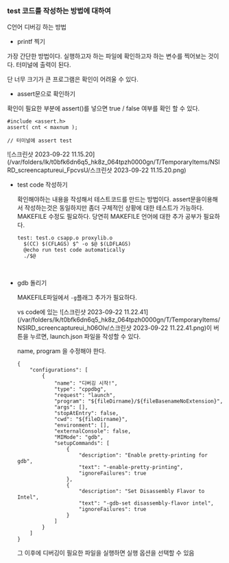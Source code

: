 ### test 코드를 작성하는 방법에 대하여



C언어 디버깅 하는 방법



- printf 찍기

가장 간단한 방법이다. 실행하고자 하는 파일에 확인하고자 하는 변수를 찍어보는 것이다. 터미널에 출력이 된다.

단 너무 크기가 큰 프로그램은 확인이 어려울 수 있다.



- assert문으로 확인하기

확인이 필요한 부분에 assert()를 넣으면 true / false 여부를 확인 할 수 있다.

```
#include <assert.h>
assert( cnt < maxnum );

// 터미널에 assert test 
```

![스크린샷 2023-09-22 11.15.20](/var/folders/lk/t0bfk6dn6q5_hk8z_064tpzh0000gn/T/TemporaryItems/NSIRD_screencaptureui_FpcvsU/스크린샷 2023-09-22 11.15.20.png)





- test code 작성하기

  확인해야하는 내용을 작성해서 테스트코드를 만드는 방법이다. assert문을이용해서 작성하는것은 동일하지만 좀더 구체적인 상황에 대한 테스트가 가능하다. MAKEFILE 수정도 필요하다. 당연히 MAKEFILE 언어에 대한 추가 공부가 필요하다.

  ```
  test: test.o csapp.o proxylib.o
  	$(CC) $(CFLAGS) $^ -o $@ $(LDFLAGS)
  	@echo run test code automatically
  	./$@
  ```

  ​

- gdb 돌리기

  MAKEFILE파일에서 `-g`플래그 추가가 필요하다.

  vs code에 있는 ![스크린샷 2023-09-22 11.22.41](/var/folders/lk/t0bfk6dn6q5_hk8z_064tpzh0000gn/T/TemporaryItems/NSIRD_screencaptureui_h06Olv/스크린샷 2023-09-22 11.22.41.png)이 버튼을 누르면,  launch.json 파일을 작성할 수 있다.

  name, program 을 수정해야 한다.

  ```
  {
      "configurations": [
          {
              "name": "디버깅 시작!",
              "type": "cppdbg",
              "request": "launch",
              "program": "${fileDirname}/${fileBasenameNoExtension}",
              "args": [],
              "stopAtEntry": false,
              "cwd": "${fileDirname}",
              "environment": [],
              "externalConsole": false,
              "MIMode": "gdb",
              "setupCommands": [
                  {
                      "description": "Enable pretty-printing for gdb",
                      "text": "-enable-pretty-printing",
                      "ignoreFailures": true
                  },
                  {
                      "description": "Set Disassembly Flavor to Intel",
                      "text": "-gdb-set disassembly-flavor intel",
                      "ignoreFailures": true
                  }
              ]
          }
      ]
  }
  ```

  그 이후에 디버깅이 필요한 파일을 실행하면 실행 옵션을 선택할 수 있음

